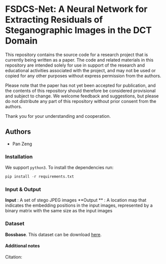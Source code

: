#  FSDCS-Net: A Neural Network for Extracting Residuals of Steganographic Images in the DCT Domain

This repository contains the source code for a research project that is currently being written as a paper. The code and related materials in this repository are intended solely for use in support of the research and educational activities associated with the project, and may not be used or copied for any other purposes without express permission from the authors.

Please note that the paper has not yet been accepted for publication, and the contents of this repository should therefore be considered provisional and subject to change. We welcome feedback and suggestions, but please do not distribute any part of this repository without prior consent from the authors.

Thank you for your understanding and cooperation.

 ## Authors

- Pan Zeng



### Installation

We support `python3`. To install the dependencies run:

```python
pip install -r requirements.txt
```

###  Input & Output

**Input**  : A set of stego JPEG images
**Output ** : A location map that indicates the embedding positions in the input images,
represented by a binary matrix with the same size as the input images

### Dataset

**Bossbase**. This dataset can be download [here](http://agents.fel.cvut.cz/stegodata/).

#### Additional notes

Citation: